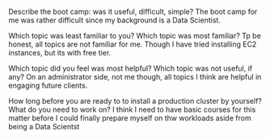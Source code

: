 Describe the boot camp: was it useful, difficult, simple?
The boot camp for me was rather difficult since my background is a Data Scientist.

Which topic was least familiar to you? Which topic was most familiar?
Tp be honest, all topics are not familiar for me. Though I have tried installing EC2 instances, but its with free tier.

Which topic did you feel was most helpful? Which topic was not useful, if any?
On an administrator side, not me though, all topics I think are helpful in engaging future clients.

How long before you are ready to to install a production cluster by yourself? What do you need to work on?
I think I need to have basic courses for this matter before I could finally prepare myself on thw workloads aside from being a Data Scientst
